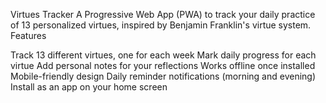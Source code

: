 Virtues Tracker
A Progressive Web App (PWA) to track your daily practice of 13 personalized virtues, inspired by Benjamin Franklin's virtue system.
Features

Track 13 different virtues, one for each week
Mark daily progress for each virtue
Add personal notes for your reflections
Works offline once installed
Mobile-friendly design
Daily reminder notifications (morning and evening)
Install as an app on your home screen
